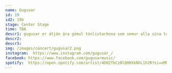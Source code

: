```yaml
---
name: Gugusar
id: 19
id2: 19b
stage: Center Stage
time: TBA
descr1: gugusar er átján ára gömul tónlistarkona sem semur alla sína tónlist sjálf í stúdíóinu sínu. Hún byrjaði að pródúsera sína eigin tónlist þegar hún var einungis fjórtán ára og hefur gert það síðan.
descr2:
descr3:
img: /images/concert/gugusar2.png
instagram:  https://www.instagram.com/gugusar_/
facebook: https://www.facebook.com/gugusarmusic/
spotify:  https://open.spotify.com/artist/4DOZfbCzNlQH0XkNhL1h2R?si=xMh959mzQASe7JAfPdARng
---
```

